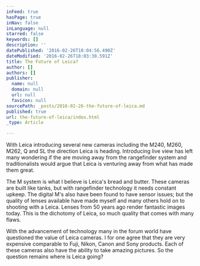```yaml
---
inFeed: true
hasPage: true
inNav: false
inLanguage: null
starred: false
keywords: []
description: ''
datePublished: '2016-02-26T18:04:56.490Z'
dateModified: '2016-02-26T18:03:30.591Z'
title: The Future of Leica?
author: []
authors: []
publisher:
  name: null
  domain: null
  url: null
  favicon: null
sourcePath: _posts/2016-02-26-the-future-of-leica.md
published: true
url: the-future-of-leica/index.html
_type: Article

---
```

With Leica introducing several new cameras including the M240, M260, M262, Q and SL the direction Leica is heading. Introducing live view has left many wondering if the are moving away from the rangefinder system and traditionalists would argue that Leica is venturing away from what has made them great.

The M system is what I believe is Leica's bread and butter. These cameras are built like tanks, but with rangefinder technology it needs constant upkeep. The digital M's also have been found to have sensor issues; but the quality of lenses available have made myself and many others hold on to shooting with a Leica. Lenses from 50 years ago render fantastic images today. This is the dichotomy of Leica, so much quality that comes with many flaws.  

With the advancement of technology many in the forum world have questioned the value of Leica cameras. I for one agree that they are very expensive comparable to Fuji, Nikon, Canon and Sony products. Each of these cameras also have the ability to take amazing pictures. So the question remains where is Leica going?